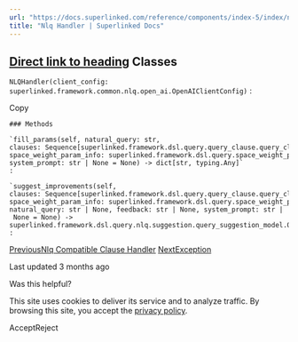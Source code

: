 ```yaml
---
url: "https://docs.superlinked.com/reference/components/index-5/index/nlq_handler"
title: "Nlq Handler | Superlinked Docs"
---
```


## [Direct link to heading](https://docs.superlinked.com/reference/components/index-5/index/nlq_handler\#classes)    Classes

`NLQHandler(client_config: superlinked.framework.common.nlq.open_ai.OpenAIClientConfig)` :

Copy

```inline-grid min-w-full grid-cols-[auto_1fr] [count-reset:line] print:whitespace-pre-wrap
### Methods

`fill_params(self, natural_query: str, clauses: Sequence[superlinked.framework.dsl.query.query_clause.query_clause.QueryClause], space_weight_param_info: superlinked.framework.dsl.query.space_weight_param_info.SpaceWeightParamInfo, system_prompt: str | None = None) ‑> dict[str, typing.Any]`
:

`suggest_improvements(self, clauses: Sequence[superlinked.framework.dsl.query.query_clause.query_clause.QueryClause], space_weight_param_info: superlinked.framework.dsl.query.space_weight_param_info.SpaceWeightParamInfo, natural_query: str | None, feedback: str | None, system_prompt: str | None = None) ‑> superlinked.framework.dsl.query.nlq.suggestion.query_suggestion_model.QuerySuggestionsModel`
:
```

[PreviousNlq Compatible Clause Handler](https://docs.superlinked.com/reference/components/index-5/index/nlq_compatible_clause_handler) [NextException](https://docs.superlinked.com/reference/components/index-5/index/exception)

Last updated 3 months ago

Was this helpful?

This site uses cookies to deliver its service and to analyze traffic. By browsing this site, you accept the [privacy policy](https://superlinked.com/policies/privacy-policy).

AcceptReject